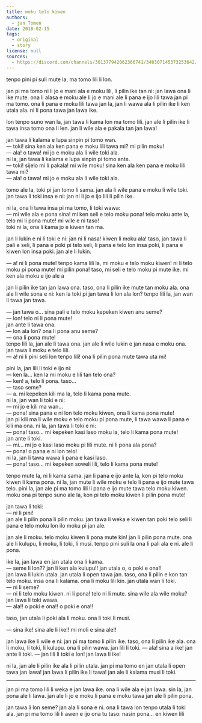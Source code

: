 ```yaml
---
title: moku telo kiwen
authors:
  - jan Tomen
date: 2018-02-15
tags:
  - original
  - story
license: null
sources:
  - https://discord.com/channels/301377942062366741/340307145373253642/413499195417296916
---
```


tenpo pini pi suli mute la, ma tomo lili li lon.

jan pi ma tomo ni li jo e mani ala e moku lili, li pilin ike tan ni: jan lawa ona li ike mute. ona li alasa e moku ale li jo e mani ale li pana e ijo lili tawa jan pi ma tomo. ona li pana e moku lili tawa jan la, jan li wawa ala li pilin ike li ken utala ala. ni li pona tawa jan lawa ike.

lon tenpo suno wan la, jan tawa li kama lon ma tomo lili. jan ale li pilin ike li tawa insa tomo ona li len. jan li wile ala e pakala tan jan lawa!

jan tawa li kalama e lupa sinpin pi tomo wan.  \
— toki! sina ken ala ken pana e moku lili tawa mi? mi pilin moku!  \
— ala! o tawa! mi jo e moku ala li wile toki ala.  \
ni la, jan tawa li kalama e lupa sinpin pi tomo ante.  \
— toki! sijelo mi li pakala! mi wile moku! sina ken ala ken pana e moku lili tawa mi?  \
— ala! o tawa! mi jo e moku ala li wile toki ala.

tomo ale la, toki pi jan tomo li sama. jan ala li wile pana e moku li wile toki. jan tawa li toki insa e ni: jan ni li jo e ijo lili li pilin ike.

ni la, ona li tawa insa pi ma tomo, li toki wawa:  \
— mi wile ala e pona sina! mi ken seli e telo moku pona! telo moku ante la, telo mi li pona mute! mi wile e ni taso!  \
toki ni la, ona li kama jo e kiwen tan ma.

jan li lukin e ni li toki e ni: jan ni li nasa! kiwen li moku ala! taso, jan tawa li pali e seli, li pana e poki pi telo seli, li pana e telo lon insa poki, li pana e kiwen lon insa poki. jan ale li lukin.

— a! ni li pona mute! tenpo kama lili la, mi moku e telo moku kiwen! ni li telo moku pi pona mute! mi pilin pona! taso, mi seli e telo moku pi mute ike. mi ken ala moku e ijo ale a

jan li pilin ike tan jan lawa ona. taso, ona li pilin ike mute tan moku ala. ona ale li wile sona e ni: ken la toki pi jan tawa li lon ala lon? tenpo lili la, jan wan li tawa jan tawa.

— jan tawa o... sina pali e telo moku kepeken kiwen anu seme?  \
— lon! telo ni li pona mute!  \
jan ante li tawa ona.  \
— lon ala lon? ona li pona anu seme?  \
— ona li pona mute!  \
tenpo lili la, jan ale li tawa ona. jan ale li wile lukin e jan nasa e moku ona.  \
jan tawa li moku e telo lili.  \
— a! ni li pini seli lon tenpo lili! ona li pilin pona mute tawa uta mi!

pini la, jan lili li toki e ijo ni:  \
— ken la... ken la mi moku e lili tan telo ona?  \
— ken! a, telo li pona. taso...  \
— taso seme?  \
— a. mi kepeken kili ma la, telo li kama pona mute.  \
ni la, jan wan li toki e ni:  \
— mi jo e kili ma wan...  \
— pona! sina pana e ni lon telo moku kiwen, ona li kama pona mute!  \
jan pi kili ma li wile moku e telo moku pi pona mute, li tawa wawa li pana e kili ma ona. ni la, jan tawa li toki e ni:  \
— pona! taso... mi kepeken kasi laso moku la, telo li kama pona mute!  \
jan ante li toki.  \
— mi... mi jo e kasi laso moku pi lili mute. ni li pona ala pona?  \
— pona! o pana e ni lon telo!  \
ni la, jan li tawa wawa li pana e kasi laso.  \
— pona! taso... mi kepeken soweli lili, telo li kama pona mute!

tenpo mute la, ni li kama sama. jan li pana e ijo ante la, kon pi telo moku kiwen li kama pona. ni la, jan mute li wile moku e telo li pana e ijo mute tawa telo. pini la, jan ale pi ma tomo lili li pana e ijo mute tawa telo moku kiwen. moku ona pi tenpo suno ale la, kon pi telo moku kiwen li pilin pona mute!

jan tawa li toki:  \
— ni li pini!  \
jan ale li pilin pona li pilin moku. jan tawa li weka e kiwen tan poki telo seli li pana e telo moku lon ilo moku pi jan ale.

jan ale li moku. telo moku kiwen li pona mute kin! jan li pilin pona mute. ona ale li kulupu, li moku, li toki, li musi. tenpo pini suli la ona li pali ala e ni. ale li pona.

ike la, jan lawa en jan utala ona li kama.  \
— seme li lon?? jan li ken ala kulupu!! jan utala o, o poki e ona!!  \
jan lawa li lukin utala. jan utala li open tawa jan. taso, ona li pilin e kon tan telo moku. insa ona li kalama. ona li moku lili kin. jan utala wan li toki.  \
— ni li seme?  \
— ni li telo moku kiwen. ni li pona! telo ni li mute. sina wile ala wile moku?  \
jan lawa li toki wawa.  \
— ala!! o poki e ona!! o poki e ona!!

taso, jan utala li poki ala li moku. ona li toki li musi.

— sina ike! sina ale li ike!! mi moli e sina ale!!

jan lawa ike li wile e ni: jan pi ma tomo li pilin ike. taso, ona li pilin ike ala. ona li moku, li toki, li kulupu. ona li pilin wawa.
jan lili li toki.
— ala! sina a ike!
jan ante li toki.
— jan lili li toki e lon! jan lawa li ike!

ni la, jan ale li pilin ike ala li pilin utala. jan pi ma tomo en jan utala li open tawa jan lawa! jan lawa li pilin ike li tawa! jan ale li kalama musi li toki.

---

jan pi ma tomo lili li weka e jan lawa ike. ona li wile ala e jan lawa. sin la, jan pona ale li lawa. jan ale li jo e moku li pana e moku tawa jan ale li pilin pona.

jan tawa li lon seme? jan ala li sona e ni. ona li tawa lon tenpo utala li toki ala. jan pi ma tomo lili li awen e ijo ona tu taso: nasin pona... en kiwen lili
